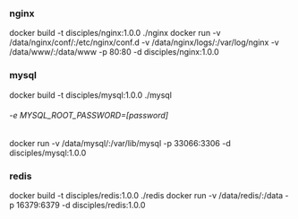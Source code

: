 ### nginx
docker build -t disciples/nginx:1.0.0 ./nginx
docker run -v /data/nginx/conf/:/etc/nginx/conf.d -v /data/nginx/logs/:/var/log/nginx -v /data/www/:/data/www -p 80:80 -d disciples/nginx:1.0.0

### mysql
docker build -t disciples/mysql:1.0.0 ./mysql
###### -e MYSQL_ROOT_PASSWORD=[password]
docker run -v /data/mysql/:/var/lib/mysql -p 33066:3306 -d disciples/mysql:1.0.0

### redis
docker build -t disciples/redis:1.0.0 ./redis
docker run -v /data/redis/:/data -p 16379:6379 -d disciples/redis:1.0.0

